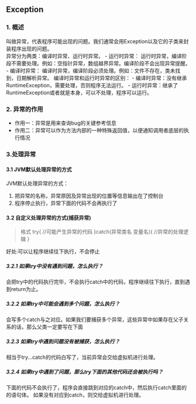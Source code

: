 ## Exception
### 1. 概述
叫做异常，代表程序可能出现的问题。我们通常会用Exception以及它的子类来封装程序出现的问题。  
    异常分为两类：编译时异常、运行时异常。
    - 运行时异常： 运行时异常，编译阶段不需要处理。例如：空指针异常，数组越界异常。编译阶段不会出现异常提醒。
    - 编译时异常： 编译时异常，编译阶段必须处理。例如：文件不存在，类未找到，日期解析异常。
   编译时异常和运行时异常的区别：
    - 编译时异常：没有继承RuntimeException，需要处理，否则程序无法运行。
    - 运行时异常：继承了RuntimeException或者就是本身，可以不处理，程序可以运行。
### 2. 异常的作用
- 作用一：异常是用来查询bug的关键参考信息
- 作用二：异常可以作为方法内部的一种特殊返回值，以便通知调用者底层的执行情况
### 3.处理异常
#### 3.1 JVM默认处理异常的方式
JVM默认处理异常的方式：
1. 把异常的名称，异常原因及异常出现的位置等信息输出在了控制台
2. 程序停止执行，异常下面的代码不会再执行了
#### 3.2 自定义处理异常的方式(捕获异常)
> 格式
> try{
>      //可能产生异常的代码
> }catch(异常类名 变量名){
>      //异常的处理逻辑
> }

好处:可以让程序继续往下执行，不会停止
##### 3.2.1 如果try中没有遇到问题，怎么执行？
会把try中的代码执行完毕，不会执行catch中的代码，程序继续往下执行，直到遇到return为止。

##### 3.2.2 如果try中可能会遇到多个问题，怎么执行？
会写多个catch与之对应。如果我们要捕获多个异常，这些异常中如果存在父子关系的话，那么父类一定要写在下面

##### 3.2.3 如果try中遇到问题没有被捕获，怎么执行？
相当于try...catch的代码白写了，当前异常会交给虚拟机进行处理。


##### 3.2.4 如果try中遇到了问题，那么try下面的其他代码还会被执行吗？
下面的代码不会执行了，程序会直接跳到对应的catch中，然后执行catch里面的的语句体。
如果没有对应到catch，则交给虚拟机进行处理。
